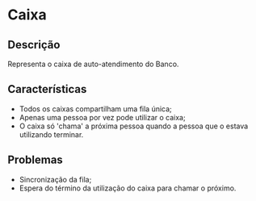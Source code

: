 # Caixa

## Descrição

Representa o caixa de auto-atendimento do Banco.

## Características

* Todos os caixas compartilham uma fila única;
* Apenas uma pessoa por vez pode utilizar o caixa;
* O caixa só 'chama' a próxima pessoa quando a pessoa que o estava utilizando terminar.

## Problemas

* Sincronização da fila;
* Espera do término da utilização do caixa para chamar o próximo.



